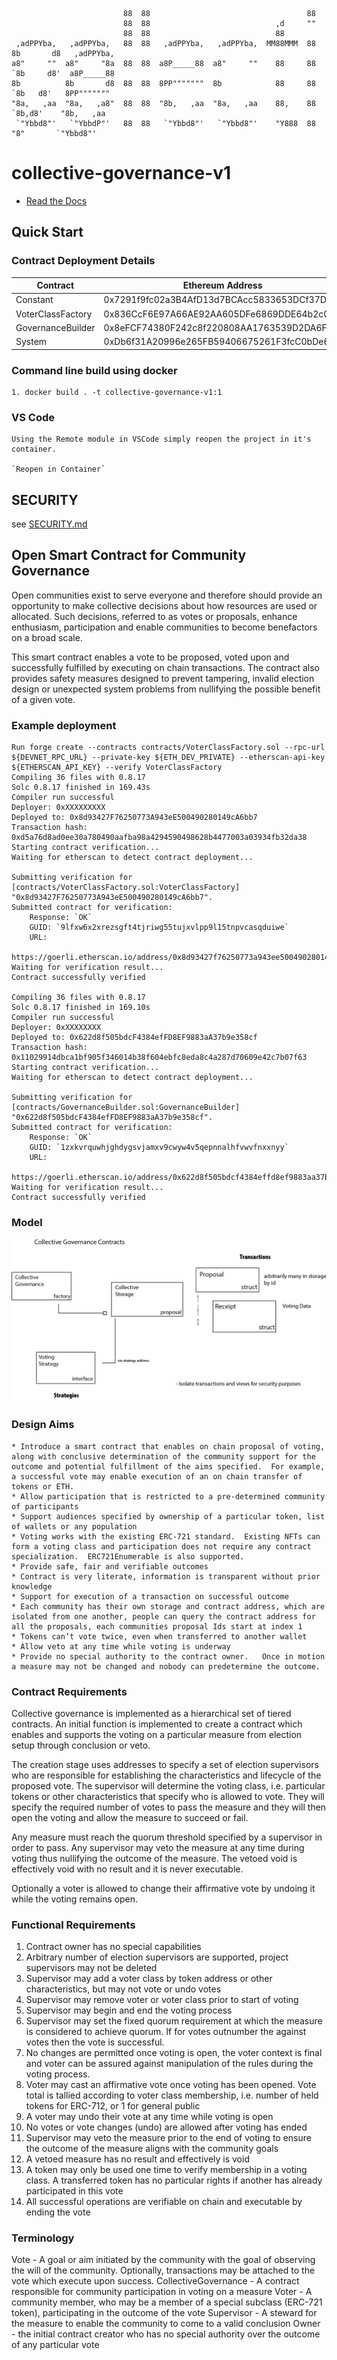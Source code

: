 ```
                         88  88                                   88
                         88  88                            ,d     ""
                         88  88                            88
 ,adPPYba,   ,adPPYba,   88  88   ,adPPYba,   ,adPPYba,  MM88MMM  88  8b       d8   ,adPPYba,
a8"     ""  a8"     "8a  88  88  a8P_____88  a8"     ""    88     88  `8b     d8'  a8P_____88
8b          8b       d8  88  88  8PP"""""""  8b            88     88   `8b   d8'   8PP"""""""
"8a,   ,aa  "8a,   ,a8"  88  88  "8b,   ,aa  "8a,   ,aa    88,    88    `8b,d8'    "8b,   ,aa
 `"Ybbd8"'   `"YbbdP"'   88  88   `"Ybbd8"'   `"Ybbd8"'    "Y888  88      "8"       `"Ybbd8"'
```

# collective-governance-v1

- [Read the Docs](https://collectivexyz.github.io/collective-governance-v1/)

## Quick Start

### Contract Deployment Details

| Contract          | Ethereum Address                           | Version |
| ----------------- | ------------------------------------------ | ------- |
| Constant          | 0x7291f9fc02a3B4AfD13d7BCAcc5833653DCf37DD | 0.9.4   |
| VoterClassFactory | 0x836CcF6E97A66AE92AA605DFe6869DDE64b2cC3D | 0.9.4   |
| GovernanceBuilder | 0x8eFCF74380F242c8f220808AA1763539D2DA6F21 | 0.9.4   |
| System            | 0xDb6f31A20996e265FB59406675261F3fcC0bDe6f | 0.9.4   |

### Command line build using docker

    1. docker build . -t collective-governance-v1:1

### VS Code

    Using the Remote module in VSCode simply reopen the project in it's container.

    `Reopen in Container`

## SECURITY

see [SECURITY.md](SECURITY.md)

## Open Smart Contract for Community Governance

Open communities exist to serve everyone and therefore should provide an opportunity to make collective decisions about how resources are used or allocated. Such decisions, referred to as votes or proposals, enhance enthusiasm, participation and enable communities to become benefactors on a broad scale.

This smart contract enables a vote to be proposed, voted upon and successfully fulfilled by executing on chain transactions. The contract also provides safety measures designed to prevent tampering, invalid election design or unexpected system problems from nullifying the possible benefit of a given vote.

### Example deployment

```
Run forge create --contracts contracts/VoterClassFactory.sol --rpc-url ${DEVNET_RPC_URL} --private-key ${ETH_DEV_PRIVATE} --etherscan-api-key ${ETHERSCAN_API_KEY} --verify VoterClassFactory
Compiling 36 files with 0.8.17
Solc 0.8.17 finished in 169.43s
Compiler run successful
Deployer: 0xXXXXXXXXX
Deployed to: 0x8d93427F76250773A943eE500490280149cA6bb7
Transaction hash: 0xd5a76d8ad0ee30a780490aafba98a4294590498628b4477003a03934fb32da38
Starting contract verification...
Waiting for etherscan to detect contract deployment...

Submitting verification for [contracts/VoterClassFactory.sol:VoterClassFactory] "0x8d93427F76250773A943eE500490280149cA6bb7".
Submitted contract for verification:
	Response: `OK`
	GUID: `9lfxw6x2xrezsgft4tjriwg55tujxvlpp9l15tnpvcasqduiwe`
	URL:
        https://goerli.etherscan.io/address/0x8d93427f76250773a943ee500490280149ca6bb7
Waiting for verification result...
Contract successfully verified

Compiling 36 files with 0.8.17
Solc 0.8.17 finished in 169.10s
Compiler run successful
Deployer: 0xXXXXXXXX
Deployed to: 0x622d8f505bdcF4384efFD8EF9883aA37b9e358cf
Transaction hash: 0x11029914dbca1bf905f346014b38f604ebfc8eda8c4a287d70609e42c7b07f63
Starting contract verification...
Waiting for etherscan to detect contract deployment...

Submitting verification for [contracts/GovernanceBuilder.sol:GovernanceBuilder] "0x622d8f505bdcF4384efFD8EF9883aA37b9e358cf".
Submitted contract for verification:
	Response: `OK`
	GUID: `1zxkvrquwhjghdygsvjamxv9cwyw4v5qepnnalhfvwvfnxxnyy`
	URL:
        https://goerli.etherscan.io/address/0x622d8f505bdcf4384effd8ef9883aa37b9e358cf
Waiting for verification result...
Contract successfully verified
```

### Model

![Collective Governance](site/_static/images/CollectiveGovernance.png)

### Design Aims

    * Introduce a smart contract that enables on chain proposal of voting, along with conclusive determination of the community support for the outcome and potential fulfillment of the aims specified.  For example, a successful vote may enable execution of an on chain transfer of tokens or ETH.
    * Allow participation that is restricted to a pre-determined community of participants
    * Support audiences specified by ownership of a particular token, list of wallets or any population
    * Voting works with the existing ERC-721 standard.  Existing NFTs can form a voting class and participation does not require any contract specialization.  ERC721Enumerable is also supported.
    * Provide safe, fair and verifiable outcomes
    * Contract is very literate, information is transparent without prior knowledge
    * Support for execution of a transaction on successful outcome
    * Each community has their own storage and contract address, which are isolated from one another, people can query the contract address for all the proposals, each communities proposal Ids start at index 1
    * Tokens can’t vote twice, even when transferred to another wallet
    * Allow veto at any time while voting is underway
    * Provide no special authority to the contract owner.   Once in motion a measure may not be changed and nobody can predetermine the outcome.

### Contract Requirements

Collective governance is implemented as a hierarchical set of tiered contracts. An initial function is implemented to create a contract which enables and supports the voting on a particular measure from election setup through conclusion or veto.

The creation stage uses addresses to specify a set of election supervisors who are responsible for establishing the characteristics and lifecycle of the proposed vote. The supervisor will determine the voting class, i.e. particular tokens or other characteristics that specify who is allowed to vote. They will specify the required number of votes to pass the measure and they will then open the voting and allow the measure to succeed or fail.

Any measure must reach the quorum threshold specified by a supervisor in order to pass. Any supervisor may veto the measure at any time during voting thus nullifying the outcome of the measure. The vetoed void is effectively void with no result and it is never executable.

Optionally a voter is allowed to change their affirmative vote by undoing it while the voting remains open.

### Functional Requirements

1. Contract owner has no special capabilities
2. Arbitrary number of election supervisors are supported, project supervisors may not be deleted
3. Supervisor may add a voter class by token address or other characteristics, but may not vote or undo votes
4. Supervisor may remove voter or voter class prior to start of voting
5. Supervisor may begin and end the voting process
6. Supervisor may set the fixed quorum requirement at which the measure is considered to achieve quorum. If for votes outnumber the against votes then the vote is successful.
7. No changes are permitted once voting is open, the voter context is final and voter can be assured against manipulation of the rules during the voting process.
8. Voter may cast an affirmative vote once voting has been opened. Vote total is tallied according to voter class membership, i.e. number of held tokens for ERC-712, or 1 for general public
9. A voter may undo their vote at any time while voting is open
10. No votes or vote changes (undo) are allowed after voting has ended
11. Supervisor may veto the measure prior to the end of voting to ensure the outcome of the measure aligns with the community goals
12. A vetoed measure has no result and effectively is void
13. A token may only be used one time to verify membership in a voting class. A transferred token has no particular rights if another has already participated in this vote
14. All successful operations are verifiable on chain and executable by ending the vote

### Terminology

Vote - A goal or aim initiated by the community with the goal of observing the will of the community. Optionally, transactions may be attached to the vote which execute upon success.
CollectiveGovernance - A contract responsible for community participation in voting on a measure
Voter - A community member, who may be a member of a special subclass (ERC-721 token), participating in the outcome of the vote
Supervisor - A steward for the measure to enable the community to come to a valid conclusion
Owner - the initial contract creator who has no special authority over the outcome of any particular vote
